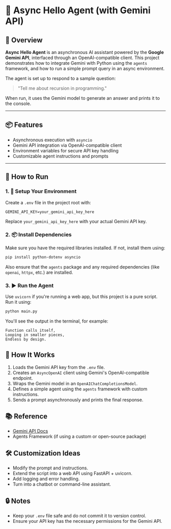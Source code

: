 # 🤖 Async Hello Agent (with Gemini API)

## 📖 Overview

**Async Hello Agent** is an asynchronous AI assistant powered by the **Google Gemini API**, interfaced through an OpenAI-compatible client. This project demonstrates how to integrate Gemini with Python using the `agents` framework, and how to run a simple prompt query in an async environment.

The agent is set up to respond to a sample question:
> "Tell me about recursion in programming."

When run, it uses the Gemini model to generate an answer and prints it to the console.

---

## 📦 Features

- Asynchronous execution with `asyncio`
- Gemini API integration via OpenAI-compatible client
- Environment variables for secure API key handling
- Customizable agent instructions and prompts

---

## 🚀 How to Run

### 1. 📁 Setup Your Environment

Create a `.env` file in the project root with:

```env
GEMINI_API_KEY=your_gemini_api_key_here
```
Replace `your_gemini_api_key_here` with your actual Gemini API key.

### 2. 📦 Install Dependencies

Make sure you have the required libraries installed. If not, install them using:

```bash
pip install python-dotenv asyncio
```
Also ensure that the `agents` package and any required dependencies (like `openai`, `httpx`, etc.) are installed.

### 3. ▶️ Run the Agent

Use `uvicorn` if you're running a web app, but this project is a pure script. Run it using:

```bash
python main.py
```
You'll see the output in the terminal, for example:

```vbnet
Function calls itself,
Looping in smaller pieces,
Endless by design.
```

## 🧠 How It Works

1. Loads the Gemini API key from the `.env` file.
2. Creates an `AsyncOpenAI` client using Gemini's OpenAI-compatible endpoint.
3. Wraps the Gemini model in an `OpenAIChatCompletionsModel`.
4. Defines a simple agent using the `agents` framework with custom instructions.
5. Sends a prompt asynchronously and prints the final response.

## 📚 Reference

- [Gemini API Docs](https://ai.google.dev/gemini-api/docs/openai)
- Agents Framework (if using a custom or open-source package)

## 🛠 Customization Ideas

- Modify the prompt and instructions.
- Extend the script into a web API using FastAPI + uvicorn.
- Add logging and error handling.
- Turn into a chatbot or command-line assistant.

## 🔒 Notes

- Keep your `.env` file safe and do not commit it to version control.
- Ensure your API key has the necessary permissions for the Gemini API.
